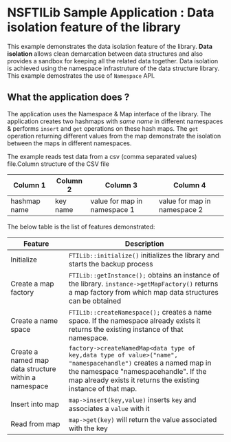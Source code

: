 # NSFTILib Sample Application : Data isolation feature of the library
This example demonstrates the data isolation feature of the library. __Data isolation__ allows clean demarcation between data structures and also provides a sandbox for keeping all the related data together.
Data isolation is achieved using the namespace infrastruture of the data structure library.
This example demostrates the use of `Namespace` API.

## What the application does ?

The application uses the Namespace & Map interface of the library. The application creates two hashmaps with _same name_ in different namespaces & performs `insert` and `get` operations on these hash maps. The `get` operation returning different values from the map demonstrate the isolation between the maps in different namespaces.

The example reads test data from a csv (comma separated values) file.Column structure of the CSV file

Column 1 | Column 2 | Column 3 | Column 4
-----|-------|-------|------
hashmap name | key name | value for map in namespace 1 | value for map in namespace 2

The below table is the list of features demonstrated:

Feature | Description
--------|------------
Initialize | `FTILib::initialize()` initializes the library and starts the backup process
Create a map factory | `FTILib::getInstance();` obtains an instance of the library. `instance->getMapFactory()` returns a map factory from which map data structures can be obtained
Create a name space | `FTILib::createNamespace();` creates a name space. If the namespace already exists it returns the existing instance of that namespace. 
Create a named map data structure within a namespace | `factory->createNamedMap<data type of key,data type of value>("name", "namespacehandle")` creates a named map in the namespace "namespacehandle". If the map already exists it returns the existing instance of that map.
Insert into map | `map->insert(key,value)` inserts `key` and associates a `value` with it 
Read from map | `map->get(key)` will return the value associated with the key
